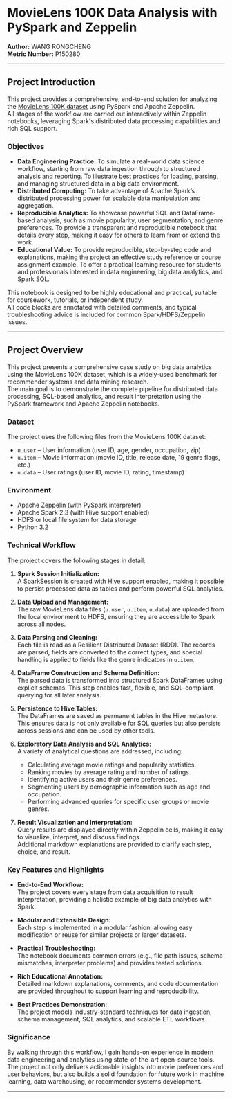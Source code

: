 # MovieLens 100K Data Analysis with PySpark and Zeppelin

**Author:** WANG RONGCHENG  
**Metric Number:** P150280

---

## Project Introduction

This project provides a comprehensive, end-to-end solution for analyzing the [MovieLens 100K dataset](https://grouplens.org/datasets/movielens/100k/) using PySpark and Apache Zeppelin.  
All stages of the workflow are carried out interactively within Zeppelin notebooks, leveraging Spark's distributed data processing capabilities and rich SQL support.

### Objectives

- **Data Engineering Practice:** To simulate a real-world data science workflow, starting from raw data ingestion through to structured analysis and reporting. To illustrate best practices for loading, parsing, and managing structured data in a big data environment.
- **Distributed Computing:** To take advantage of Apache Spark’s distributed processing power for scalable data manipulation and aggregation.
- **Reproducible Analytics:** To showcase powerful SQL and DataFrame-based analysis, such as movie popularity, user segmentation, and genre preferences. To provide a transparent and reproducible notebook that details every step, making it easy for others to learn from or extend the work.
- **Educational Value:** To provide reproducible, step-by-step code and explanations, making the project an effective study reference or course assignment example. To offer a practical learning resource for students and professionals interested in data engineering, big data analytics, and Spark SQL.

This notebook is designed to be highly educational and practical, suitable for coursework, tutorials, or independent study.  
All code blocks are annotated with detailed comments, and typical troubleshooting advice is included for common Spark/HDFS/Zeppelin issues.

---

## Project Overview

This project presents a comprehensive case study on big data analytics using the MovieLens 100K dataset, which is a widely-used benchmark for recommender systems and data mining research.  
The main goal is to demonstrate the complete pipeline for distributed data processing, SQL-based analytics, and result interpretation using the PySpark framework and Apache Zeppelin notebooks.

### Dataset

The project uses the following files from the MovieLens 100K dataset:

- `u.user`  – User information (user ID, age, gender, occupation, zip)
- `u.item`  – Movie information (movie ID, title, release date, 19 genre flags, etc.)
- `u.data`  – User ratings (user ID, movie ID, rating, timestamp)

### Environment

- Apache Zeppelin (with PySpark interpreter)
- Apache Spark 2.3 (with Hive support enabled)
- HDFS or local file system for data storage
- Python 3.2

### Technical Workflow

The project covers the following stages in detail:

1. **Spark Session Initialization:**  
   A SparkSession is created with Hive support enabled, making it possible to persist processed data as tables and perform powerful SQL analytics.

2. **Data Upload and Management:**  
   The raw MovieLens data files (`u.user`, `u.item`, `u.data`) are uploaded from the local environment to HDFS, ensuring they are accessible to Spark across all nodes.

3. **Data Parsing and Cleaning:**  
   Each file is read as a Resilient Distributed Dataset (RDD). The records are parsed, fields are converted to the correct types, and special handling is applied to fields like the genre indicators in `u.item`.

4. **DataFrame Construction and Schema Definition:**  
   The parsed data is transformed into structured Spark DataFrames using explicit schemas. This step enables fast, flexible, and SQL-compliant querying for all later analysis.

5. **Persistence to Hive Tables:**  
   The DataFrames are saved as permanent tables in the Hive metastore. This ensures data is not only available for SQL queries but also persists across sessions and can be used by other tools.

6. **Exploratory Data Analysis and SQL Analytics:**  
   A variety of analytical questions are addressed, including:
   - Calculating average movie ratings and popularity statistics.
   - Ranking movies by average rating and number of ratings.
   - Identifying active users and their genre preferences.
   - Segmenting users by demographic information such as age and occupation.
   - Performing advanced queries for specific user groups or movie genres.

7. **Result Visualization and Interpretation:**  
   Query results are displayed directly within Zeppelin cells, making it easy to visualize, interpret, and discuss findings.  
   Additional markdown explanations are provided to clarify each step, choice, and result.

### Key Features and Highlights

- **End-to-End Workflow:**  
  The project covers every stage from data acquisition to result interpretation, providing a holistic example of big data analytics with Spark.

- **Modular and Extensible Design:**  
  Each step is implemented in a modular fashion, allowing easy modification or reuse for similar projects or larger datasets.

- **Practical Troubleshooting:**  
  The notebook documents common errors (e.g., file path issues, schema mismatches, interpreter problems) and provides tested solutions.

- **Rich Educational Annotation:**  
  Detailed markdown explanations, comments, and code documentation are provided throughout to support learning and reproducibility.

- **Best Practices Demonstration:**  
  The project models industry-standard techniques for data ingestion, schema management, SQL analytics, and scalable ETL workflows.

### Significance

By walking through this workflow, I gain hands-on experience in modern data engineering and analytics using state-of-the-art open-source tools.  
The project not only delivers actionable insights into movie preferences and user behaviors, but also builds a solid foundation for future work in machine learning, data warehousing, or recommender systems development.

---




